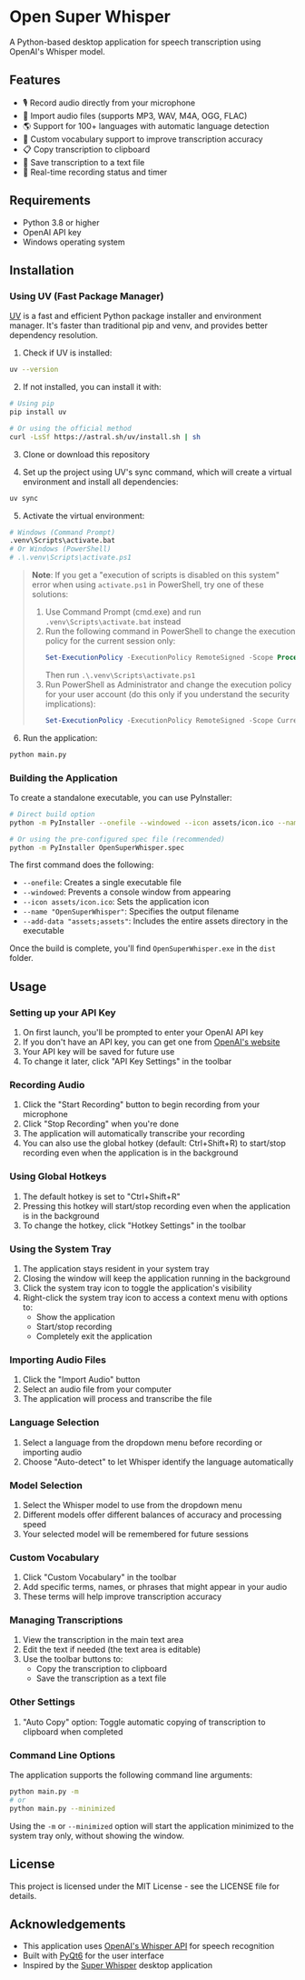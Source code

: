 # Open Super Whisper

A Python-based desktop application for speech transcription using OpenAI's Whisper model.

## Features

- 🎙️ Record audio directly from your microphone
- 📁 Import audio files (supports MP3, WAV, M4A, OGG, FLAC)
- 🌎 Support for 100+ languages with automatic language detection
- 📝 Custom vocabulary support to improve transcription accuracy
- 📋 Copy transcription to clipboard
- 💾 Save transcription to a text file
- 🔄 Real-time recording status and timer

## Requirements

- Python 3.8 or higher
- OpenAI API key
- Windows operating system

## Installation

### Using UV (Fast Package Manager)

[UV](https://github.com/astral-sh/uv) is a fast and efficient Python package installer and environment manager. It's faster than traditional pip and venv, and provides better dependency resolution.

1. Check if UV is installed:

```bash
uv --version
```

2. If not installed, you can install it with:

```bash
# Using pip
pip install uv

# Or using the official method
curl -LsSf https://astral.sh/uv/install.sh | sh
```

3. Clone or download this repository

4. Set up the project using UV's sync command, which will create a virtual environment and install all dependencies:

```bash
uv sync
```

5. Activate the virtual environment:

```bash
# Windows (Command Prompt)
.venv\Scripts\activate.bat
# Or Windows (PowerShell)
# .\.venv\Scripts\activate.ps1
```

> **Note**: If you get a "execution of scripts is disabled on this system" error when using `activate.ps1` in PowerShell, try one of these solutions:
> 
> 1. Use Command Prompt (cmd.exe) and run `.venv\Scripts\activate.bat` instead
> 2. Run the following command in PowerShell to change the execution policy for the current session only:
>    ```powershell
>    Set-ExecutionPolicy -ExecutionPolicy RemoteSigned -Scope Process
>    ```
>    Then run `.\.venv\Scripts\activate.ps1`
> 3. Run PowerShell as Administrator and change the execution policy for your user account (do this only if you understand the security implications):
>    ```powershell
>    Set-ExecutionPolicy -ExecutionPolicy RemoteSigned -Scope CurrentUser
>    ```

6. Run the application:

```bash
python main.py
```

### Building the Application

To create a standalone executable, you can use PyInstaller:

```bash
# Direct build option
python -m PyInstaller --onefile --windowed --icon assets/icon.ico --name "OpenSuperWhisper" --add-data "assets;assets" main.py

# Or using the pre-configured spec file (recommended)
python -m PyInstaller OpenSuperWhisper.spec
```

The first command does the following:
- `--onefile`: Creates a single executable file
- `--windowed`: Prevents a console window from appearing
- `--icon assets/icon.ico`: Sets the application icon
- `--name "OpenSuperWhisper"`: Specifies the output filename
- `--add-data "assets;assets"`: Includes the entire assets directory in the executable

Once the build is complete, you'll find `OpenSuperWhisper.exe` in the `dist` folder.

## Usage

### Setting up your API Key

1. On first launch, you'll be prompted to enter your OpenAI API key
2. If you don't have an API key, you can get one from [OpenAI's website](https://platform.openai.com/api-keys)
3. Your API key will be saved for future use
4. To change it later, click "API Key Settings" in the toolbar

### Recording Audio

1. Click the "Start Recording" button to begin recording from your microphone
2. Click "Stop Recording" when you're done
3. The application will automatically transcribe your recording
4. You can also use the global hotkey (default: Ctrl+Shift+R) to start/stop recording even when the application is in the background

### Using Global Hotkeys

1. The default hotkey is set to "Ctrl+Shift+R"
2. Pressing this hotkey will start/stop recording even when the application is in the background
3. To change the hotkey, click "Hotkey Settings" in the toolbar

### Using the System Tray

1. The application stays resident in your system tray
2. Closing the window will keep the application running in the background
3. Click the system tray icon to toggle the application's visibility
4. Right-click the system tray icon to access a context menu with options to:
   - Show the application
   - Start/stop recording
   - Completely exit the application

### Importing Audio Files

1. Click the "Import Audio" button
2. Select an audio file from your computer
3. The application will process and transcribe the file

### Language Selection

1. Select a language from the dropdown menu before recording or importing audio
2. Choose "Auto-detect" to let Whisper identify the language automatically

### Model Selection

1. Select the Whisper model to use from the dropdown menu
2. Different models offer different balances of accuracy and processing speed
3. Your selected model will be remembered for future sessions

### Custom Vocabulary

1. Click "Custom Vocabulary" in the toolbar
2. Add specific terms, names, or phrases that might appear in your audio
3. These terms will help improve transcription accuracy

### Managing Transcriptions

1. View the transcription in the main text area
2. Edit the text if needed (the text area is editable)
3. Use the toolbar buttons to:
   - Copy the transcription to clipboard
   - Save the transcription as a text file

### Other Settings

1. "Auto Copy" option: Toggle automatic copying of transcription to clipboard when completed

### Command Line Options

The application supports the following command line arguments:

```bash
python main.py -m
# or
python main.py --minimized
```

Using the `-m` or `--minimized` option will start the application minimized to the system tray only, without showing the window.

## License

This project is licensed under the MIT License - see the LICENSE file for details.

## Acknowledgements

- This application uses [OpenAI's Whisper API](https://platform.openai.com/docs/guides/speech-to-text) for speech recognition
- Built with [PyQt6](https://www.riverbankcomputing.com/software/pyqt/) for the user interface
- Inspired by the [Super Whisper](https://superwhisper.com/) desktop application
